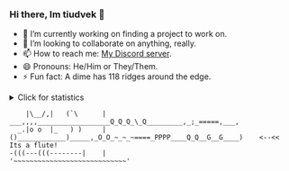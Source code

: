 ### Hi there, Im tiudvek 👋

- 🔭 I’m currently working on finding a project to work on.
- 👯 I’m looking to collaborate on anything, really.
- 📫 How to reach me: [My Discord server](https://discord.gg/rCy9CSNE6Q).
- 😄 Pronouns: He/Him or They/Them.
- ⚡ Fun fact: A dime has 118 ridges around the edge.

<details>
    <summary>Click for statistics</summary>
    <img src="https://github-readme-stats.vercel.app/api?username=tiudvek&show_icons=true&theme=transparent&&hide_border=true"><br>
    <img src="https://github-readme-stats.vercel.app/api/top-langs/?username=tiudvek&show_icons=true&theme=transparent&hide_border=true&layout=compact&langs_count=10">
</details>

```
    |\__/,|   (`\      |   ___,,,,__________________Q_Q_Q_\_Q_________,_;_=====,___,
  _.|o o  |_   ) )     |  ()____________)_____,_O_O_~_~_~====_PPPP____Q_Q__G__G____)    <--<< Its a flute!
-(((---(((--------|    |                      '~~~~~~~~~~~~~~~~~~~~~~~~~~~~'
```
